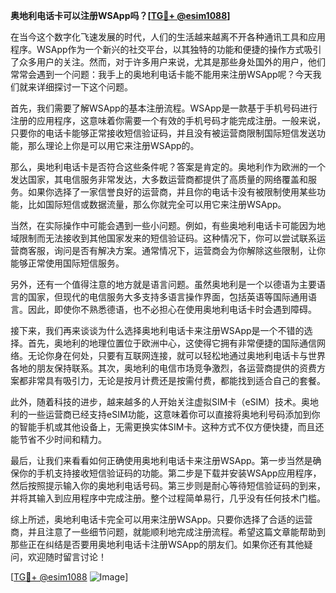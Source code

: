 **奥地利电话卡可以注册WSApp吗？[[TG💪+ @esim1088](https://t.me/s/esim1088)]**

在当今这个数字化飞速发展的时代，人们的生活越来越离不开各种通讯工具和应用程序。WSApp作为一个新兴的社交平台，以其独特的功能和便捷的操作方式吸引了众多用户的关注。然而，对于许多用户来说，尤其是那些身处国外的用户，他们常常会遇到一个问题：我手上的奥地利电话卡能不能用来注册WSApp呢？今天我们就来详细探讨一下这个问题。

首先，我们需要了解WSApp的基本注册流程。WSApp是一款基于手机号码进行注册的应用程序，这意味着你需要一个有效的手机号码才能完成注册。一般来说，只要你的电话卡能够正常接收短信验证码，并且没有被运营商限制国际短信发送功能，那么理论上你是可以用它来注册WSApp的。

那么，奥地利电话卡是否符合这些条件呢？答案是肯定的。奥地利作为欧洲的一个发达国家，其电信服务非常发达，大多数运营商都提供了高质量的网络覆盖和服务。如果你选择了一家信誉良好的运营商，并且你的电话卡没有被限制使用某些功能，比如国际短信或数据流量，那么你就完全可以用它来注册WSApp。

当然，在实际操作中可能会遇到一些小问题。例如，有些奥地利电话卡可能因为地域限制而无法接收到其他国家发来的短信验证码。这种情况下，你可以尝试联系运营商客服，询问是否有解决方案。通常情况下，运营商会为你解除这些限制，让你能够正常使用国际短信服务。

另外，还有一个值得注意的地方就是语言问题。虽然奥地利是一个以德语为主要语言的国家，但现代的电信服务大多支持多语言操作界面，包括英语等国际通用语言。因此，即使你不熟悉德语，也不必担心在使用奥地利电话卡时会遇到障碍。

接下来，我们再来谈谈为什么选择奥地利电话卡来注册WSApp是一个不错的选择。首先，奥地利的地理位置位于欧洲中心，这使得它拥有非常便捷的国际通信网络。无论你身在何处，只要有互联网连接，就可以轻松地通过奥地利电话卡与世界各地的朋友保持联系。其次，奥地利的电信市场竞争激烈，各运营商提供的资费方案都非常具有吸引力，无论是按月计费还是按需付费，都能找到适合自己的套餐。

此外，随着科技的进步，越来越多的人开始关注虚拟SIM卡（eSIM）技术。奥地利的一些运营商已经支持eSIM功能，这意味着你可以直接将奥地利号码添加到你的智能手机或其他设备上，无需更换实体SIM卡。这种方式不仅方便快捷，而且还能节省不少时间和精力。

最后，让我们来看看如何正确使用奥地利电话卡来注册WSApp。第一步当然是确保你的手机支持接收短信验证码的功能。第二步是下载并安装WSApp应用程序，然后按照提示输入你的奥地利电话号码。第三步则是耐心等待短信验证码的到来，并将其输入到应用程序中完成注册。整个过程简单易行，几乎没有任何技术门槛。

综上所述，奥地利电话卡完全可以用来注册WSApp。只要你选择了合适的运营商，并且注意了一些细节问题，就能顺利地完成注册流程。希望这篇文章能帮助到那些正在纠结是否要用奥地利电话卡注册WSApp的朋友们。如果你还有其他疑问，欢迎随时留言讨论！

[[TG💪+ @esim1088](https://t.me/s/esim1088) ![Image](https://i.postimg.cc/4NQfJmqS/Snipaste-2025-05-13-00-14-12.png)]